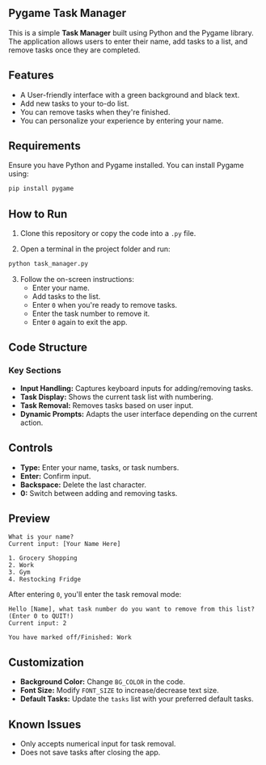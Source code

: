 ## Pygame Task Manager

This is a simple **Task Manager** built using Python and the Pygame library. The application allows users to enter their name, add tasks to a list, and remove tasks once they are completed.

## Features

-  A User-friendly interface with a green background and black text.
-  Add new tasks to your to-do list.
-  You can remove tasks when they're finished.
-  You can personalize your experience by entering your name.

## Requirements

Ensure you have Python and Pygame installed. You can install Pygame using:

```bash
pip install pygame
```

## How to Run

1. Clone this repository or copy the code into a `.py` file.

2. Open a terminal in the project folder and run:

```bash
python task_manager.py
```

3. Follow the on-screen instructions:
   - Enter your name.
   - Add tasks to the list.
   - Enter `0` when you're ready to remove tasks.
   - Enter the task number to remove it.
   - Enter `0` again to exit the app.

## Code Structure

### Key Sections
- **Input Handling:** Captures keyboard inputs for adding/removing tasks.
- **Task Display:** Shows the current task list with numbering.
- **Task Removal:** Removes tasks based on user input.
- **Dynamic Prompts:** Adapts the user interface depending on the current action.

## Controls

- **Type:** Enter your name, tasks, or task numbers.
- **Enter:** Confirm input.
- **Backspace:** Delete the last character.
- **0:** Switch between adding and removing tasks.

## Preview

```
What is your name?
Current input: [Your Name Here]

1. Grocery Shopping
2. Work
3. Gym
4. Restocking Fridge
```

After entering `0`, you'll enter the task removal mode:

```
Hello [Name], what task number do you want to remove from this list? (Enter 0 to QUIT!)
Current input: 2

You have marked off/Finished: Work
```

## Customization

- **Background Color:** Change `BG_COLOR` in the code.
- **Font Size:** Modify `FONT_SIZE` to increase/decrease text size.
- **Default Tasks:** Update the `tasks` list with your preferred default tasks.

## Known Issues

- Only accepts numerical input for task removal.
- Does not save tasks after closing the app.
